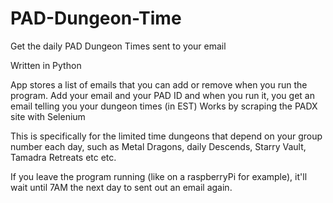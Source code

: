 # PAD-Dungeon-Time
Get the daily PAD Dungeon Times sent to your email

Written in Python

App stores a list of emails that you can add or remove when you run the program.
Add your email and your PAD ID and when you run it, you get an email telling you your dungeon times (in EST)
Works by scraping the PADX site with Selenium

This is specifically for the limited time dungeons that depend on your group number each day, 
such as Metal Dragons, daily Descends, Starry Vault, Tamadra Retreats etc etc.


If you leave the program running (like on a raspberryPi for example), it'll wait until 7AM the next day to sent out 
an email again.

